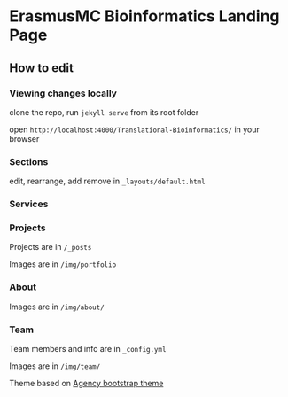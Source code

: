# ErasmusMC Bioinformatics Landing Page

## How to edit


### Viewing changes locally

clone the repo, run `jekyll serve` from its root folder

open `http://localhost:4000/Translational-Bioinformatics/` in your browser

### Sections

edit, rearrange, add remove in `_layouts/default.html`

### Services

### Projects

Projects are in `/_posts`

Images are in `/img/portfolio`


### About

Images are in `/img/about/`


### Team

Team members and info are in `_config.yml`

Images are in `/img/team/`


Theme based on [Agency bootstrap theme ](https://startbootstrap.com/template-overviews/agency/)
